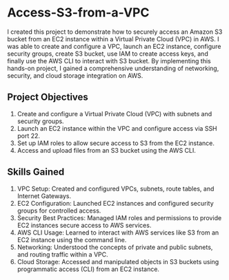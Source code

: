 # Access-S3-from-a-VPC
I created this project to demonstrate how to securely access an Amazon S3 bucket from an EC2 instance within a Virtual Private Cloud (VPC) in AWS. 
I was able to create and configure a VPC, launch an EC2 instance, configure security groups, create S3 bucket, use IAM to create access keys, and finally use the AWS CLI to interact with S3 bucket. 
By implementing this hands-on project, I gained a comprehensive understanding of networking, security, and cloud storage integration on AWS.

## Project Objectives
1. Create and configure a Virtual Private Cloud (VPC) with subnets and security groups.
2. Launch an EC2 instance within the VPC and configure access via SSH port 22.
3. Set up IAM roles to allow secure access to S3 from the EC2 instance.
4. Access and upload files from an S3 bucket using the AWS CLI.

## Skills Gained
1. VPC Setup: Created and configured VPCs, subnets, route tables, and Internet Gateways.
2. EC2 Configuration: Launched EC2 instances and configured security groups for controlled access.
3. Security Best Practices: Managed IAM roles and permissions to provide EC2 instances secure access to AWS services.
4. AWS CLI Usage: Learned to interact with AWS services like S3 from an EC2 instance using the command line.
5. Networking: Understood the concepts of private and public subnets, and routing traffic within a VPC.
6. Cloud Storage: Accessed and manipulated objects in S3 buckets using programmatic access (CLI) from an EC2 instance.
